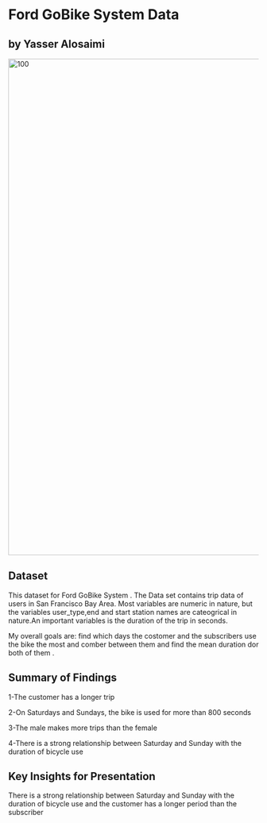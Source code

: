 # Ford GoBike System Data

## by Yasser Alosaimi


<img width="1000" alt="100" src="https://user-images.githubusercontent.com/89204128/135913334-14b32593-56a7-454c-88b8-23032d971a12.PNG">




## Dataset

This dataset for Ford GoBike System . The Data set contains trip data of users in San Francisco Bay Area. Most variables are numeric in nature, but the variables user_type,end and start station names are cateogrical in nature.An important variables is the duration of the trip in seconds.

My overall goals are: find which days the costomer and the subscribers use the bike the most and comber between them and find the mean duration dor both of them .


## Summary of Findings

1-The customer has a longer trip

2-On Saturdays and Sundays, the bike is used for more than 800 seconds

3-The male makes more trips than the female

4-There is a strong relationship between Saturday and Sunday with the duration of bicycle use


## Key Insights for Presentation


There is a strong relationship between Saturday and Sunday with the duration of bicycle use and the customer has a longer period than the subscriber


